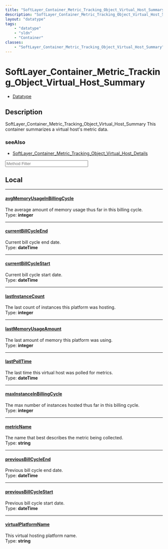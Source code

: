 ```yaml
---
title: "SoftLayer_Container_Metric_Tracking_Object_Virtual_Host_Summary"
description: "SoftLayer_Container_Metric_Tracking_Object_Virtual_Host_Summary This container summarizes a virtual host's metric data."
layout: "datatype"
tags:
    - "datatype"
    - "sldn"
    - "Container"
classes:
    - "SoftLayer_Container_Metric_Tracking_Object_Virtual_Host_Summary"
---
```


# SoftLayer_Container_Metric_Tracking_Object_Virtual_Host_Summary
<div id='service-datatype'>
    <ul id='sldn-reference-tabs'>
        <li id='datatype'> <a href='/reference/datatypes/SoftLayer_Container_Metric_Tracking_Object_Virtual_Host_Summary' >Datatype</a></li>
    </ul>
</div>

## Description 
SoftLayer_Container_Metric_Tracking_Object_Virtual_Host_Summary This container summarizes a virtual host's metric data.



### seeAlso

* [SoftLayer_Container_Metric_Tracking_Object_Virtual_Host_Details](/reference/datatypes/SoftLayer_Container_Metric_Tracking_Object_Virtual_Host_Details )




<!-- Service Filer BEGIN -->
<div class="view-filters">
        <div class="clearfix">
            <div class="search-input-box">
                <input placeholder="Method Filter" onkeyup="titleSearch(inputId='prop-input', divId='properties', elementClass='prop-row')" 
                    type="text" id="prop-input" value="" size="30" maxlength="128" class="form-text">
            </div>
        </div>
</div>
<!-- Service Filer END -->

<div id="properties" class="content">
<div id="localProperties" class="prop-content" >

## Local
-----
[avgMemoryUsageInBillingCycle]: #avgmemoryusageinbillingcycle
#### [avgMemoryUsageInBillingCycle]
The average amount of memory usage thus far in this billing cycle.  
<span class="type-label">Type: </span>**integer**

-----
[currentBillCycleEnd]: #currentbillcycleend
#### [currentBillCycleEnd]
Current bill cycle end date.  
<span class="type-label">Type: </span>**dateTime**

-----
[currentBillCycleStart]: #currentbillcyclestart
#### [currentBillCycleStart]
Current bill cycle start date.  
<span class="type-label">Type: </span>**dateTime**

-----
[lastInstanceCount]: #lastinstancecount
#### [lastInstanceCount]
The last count of instances this platform was hosting.  
<span class="type-label">Type: </span>**integer**

-----
[lastMemoryUsageAmount]: #lastmemoryusageamount
#### [lastMemoryUsageAmount]
The last amount of memory this platform was using.  
<span class="type-label">Type: </span>**integer**

-----
[lastPollTime]: #lastpolltime
#### [lastPollTime]
The last time this virtual host was polled for metrics.  
<span class="type-label">Type: </span>**dateTime**

-----
[maxInstanceInBillingCycle]: #maxinstanceinbillingcycle
#### [maxInstanceInBillingCycle]
The max number of instances hosted thus far in this billing cycle.  
<span class="type-label">Type: </span>**integer**

-----
[metricName]: #metricname
#### [metricName]
The name that best describes the metric being collected.  
<span class="type-label">Type: </span>**string**

-----
[previousBillCycleEnd]: #previousbillcycleend
#### [previousBillCycleEnd]
Previous bill cycle end date.  
<span class="type-label">Type: </span>**dateTime**

-----
[previousBillCycleStart]: #previousbillcyclestart
#### [previousBillCycleStart]
Previous bill cycle start date.  
<span class="type-label">Type: </span>**dateTime**

-----
[virtualPlatformName]: #virtualplatformname
#### [virtualPlatformName]
This virtual hosting platform name.  
<span class="type-label">Type: </span>**string**

</div>
<!-- LOCAL PROPERTY END -->

</div>


